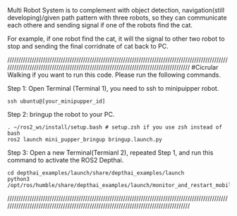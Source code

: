 Multi Robot System is to complement with object detection, navigation(still developing)/given path pattern with three robots, so they can communicate each othere and sending signal if one of the robots find the cat. 

For example, if one robot find the cat, it will the signal to other two robot to stop and sending the final corridnate of cat back to PC.

/////////////////////////////////////////////////////////////////////////////////////////////////////////////////////////////////////////////////////////////////////////////////////
#Cicrular Walking
if you want to run this code. Please run the following commands. 

Step 1: Open Terminal (Terminal 1), you need to ssh to minipuipper robot. 
~~~
ssh ubuntu@[your_minipupper_id]
~~~

Step 2: bringup the robot to your PC.
~~~
. ~/ros2_ws/install/setup.bash # setup.zsh if you use zsh instead of bash
ros2 launch mini_pupper_bringup bringup.launch.py
~~~

Step 3: Open a new Terminal(Termianl 2), repeated Step 1, and run this command to activate the ROS2 Depthai.
~~~
cd depthai_examples/launch/share/depthai_examples/launch
python3 /opt/ros/humble/share/depthai_examples/launch/monitor_and_restart_mobile.py
~~~

/////////////////////////////////////////////////////////////////////////////////////////////////////////////////////////////////////////////////////////////////////////////////////
